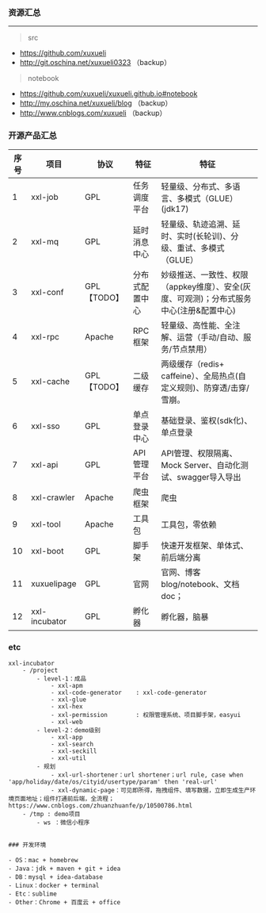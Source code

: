 ### 资源汇总

---
> src
- https://github.com/xuxueli
- http://git.oschina.net/xuxueli0323 （backup）

> notebook
- https://github.com/xuxueli/xuxueli.github.io#notebook
- http://my.oschina.net/xuxueli/blog （backup）
- http://www.cnblogs.com/xuxueli （backup）


### 开源产品汇总

序号 | 项目            | 协议             | 特征      |  特征
----|---------------|----------------|---------|--- 
1   | xxl-job       | GPL            | 任务调度平台  |  轻量级、分布式、多语言、多模式（GLUE） (jdk17)
2   | xxl-mq        | GPL            | 延时消息中心  |  轻量级、轨迹追溯、延时、实时(长轮训)、分级、重试、多模式（GLUE）
3   | xxl-conf      | GPL【TODO】     | 分布式配置中心 |  妙级推送、一致性、权限（appkey维度）、安全(灰度、可观测)；分布式服务中心(注册&配置中心)
4   | xxl-rpc       | Apache         | RPC框架      |  轻量级、高性能、全注解、运营（手动/自动、服务/节点禁用）
5   | xxl-cache     | GPL【TODO】     | 二级缓存      |  两级缓存（redis+ caffeine）、全局热点(自定义规则)、防穿透/击穿/雪崩。
6   | xxl-sso       | GPL            | 单点登录中心    |  基础登录、鉴权(sdk化)、单点登录
7   | xxl-api       | GPL            | API管理平台    |   API管理、权限隔离、Mock Server、自动化测试、swagger导入导出
8   | xxl-crawler   | Apache         | 爬虫框架       |  爬虫                 
9   | xxl-tool      | Apache         | 工具包        |  工具包，零依赖                
10  | xxl-boot      | GPL            | 脚手架        |  快速开发框架、单体式、前后端分离             
11  | xuxuelipage   | GPL            | 官网          |  官网、博客 blog/notebook、文档 doc；
12  | xxl-incubator | GPL            | 孵化器        |   孵化器，脑暴             

### etc 
```
xxl-incubator
    - /project
        - level-1：成品
            - xxl-apm
            - xxl-code-generator    : xxl-code-generator
            - xxl-glue
            - xxl-hex
            - xxl-permission        : 权限管理系统、项目脚手架，easyui
            - xxl-web
        - level-2：demo级别
            - xxl-app
            - xxl-search
            - xxl-seckill 
            - xxl-util
        - 规划
            - xxl-url-shortener：url shortener；url rule, case when 'app/holiday/date/os/cityid/usertype/param' then 'real-url'
            - xxl-dynamic-page：可见即所得，拖拽组件、填写数据，立即生成生产环境页面地址；组件打通前后端，全流程；https://www.cnblogs.com/zhuanzhuanfe/p/10500786.html
    - /tmp : demo项目
        - ws ：微信小程序
        
       
### 开发环境

- OS：mac + homebrew 
- Java：jdk + maven + git + idea
- DB：mysql + idea-database
- Linux：docker + terminal
- Etc：sublime
- Other：Chrome + 百度云 + office

